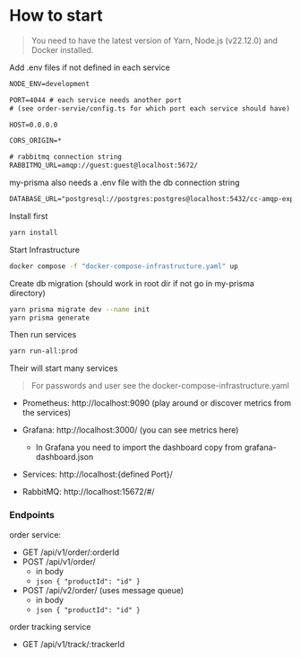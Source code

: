 # How to start

> You need to have the latest version of Yarn, Node.js (v22.12.0) and Docker installed.

Add .env files if not defined in each service

```txt
NODE_ENV=development

PORT=4044 # each service needs another port
# (see order-servie/config.ts for which port each service should have)

HOST=0.0.0.0

CORS_ORIGIN=*

# rabbitmq connection string
RABBITMQ_URL=amqp://guest:guest@localhost:5672/
```

my-prisma also needs a .env file with the db connection string

```txt
DATABASE_URL="postgresql://postgres:postgres@localhost:5432/cc-amqp-experiment-db?schema=public"
```

Install first

```bash
yarn install
```

Start Infrastructure

```bash
docker compose -f "docker-compose-infrastructure.yaml" up
```

Create db migration
(should work in root dir if not go in my-prisma directory)

```bash
yarn prisma migrate dev --name init
yarn prisma generate
```

Then run services

```bash
yarn run-all:prod
```

Their will start many services

> For passwords and user see the docker-compose-infrastructure.yaml

- Prometheus: http://localhost:9090 (play around or discover metrics from the services)
- Grafana: http://localhost:3000/ (you can see metrics here)

  - In Grafana you need to import the dashboard copy from grafana-dashboard.json

- Services: http://localhost:{defined Port}/

- RabbitMQ: http://localhost:15672/#/

### Endpoints

order service:

- GET /api/v1/order/:orderId
- POST /api/v1/order/
  - in body
  - `json { "productId": "id" }`
- POST /api/v2/order/ (uses message queue)
  - in body
  - `json { "productId": "id" }`

order tracking service

- GET /api/v1/track/:trackerId
